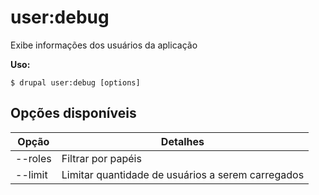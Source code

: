 # user:debug
Exibe informações dos usuários da aplicação

**Uso:**
```
$ drupal user:debug [options]
```

## Opções disponíveis
Opção | Detalhes
-------|-------------
--roles | Filtrar por papéis
--limit | Limitar quantidade de usuários a serem carregados
